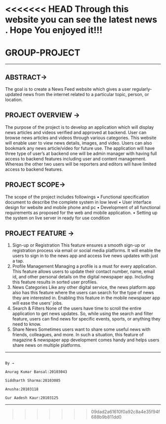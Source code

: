 <<<<<<< HEAD
Through this website you can see the latest news .
Hope You enjoyed it!!!
=======
# GROUP-PROJECT
____________________________________________________________________________________________________________________________________________________________________
ABSTRACT->
--------
The goal is to create a News Feed website which gives a user regularly-updated news from the internet related to a particular topic, person, or location.

PROJECT OVERVIEW ->
----------------
The purpose of the project is to develop an application which will display news articles and videos verified and approved at backend. User can browse news articles and videos through various categories. This website will enable user to view news details, images, and video. Users can also bookmark any news article/video for future use.
The application will have three type of user’s at backend one will be admin manager with having full access to backend features including user and content management. Whereas the other two users will be reporters and editors will have limited access to backend features.

PROJECT SCOPE->
-------------
The scope of the project includes followings
• Functional specification document to describe the complete system in low level 
• User interface design for website and mobile phone and pc
• Development of all functional requirements as proposed for the web and mobile application.
• Setting up the system on live server in ready for use condition

PROJECT FEATURE ->
---------------
1.	Sign-up or Registration
This feature ensures a smooth sign-up or registration process via email or social media platforms. It will enable the users to sign in to the news app and access live news updates with just a tap.
2.	Profile Management
Managing a profile is a must for every application. This feature allows users to update their contact number, name, email id, and other personal details on the digital newspaper app. Including this feature results in sorted user profiles.
3.	News Categories
Like any other digital service, the news platform app also has this feature where the users can search for the type of news they are interested in. Enabling this feature in the mobile newspaper app will ease the users' jobs.
4.	Search & Filters
None of the users have time to scroll the entire application to get news updates. So, while using the search and filter feature, users can find news for specific events, sports, or anything they need to know.
5.	Share News
Sometimes users want to share some useful news with friends, colleagues, and more. In such a situation, this feature of magazine & newspaper app development comes handy and helps users share news on multiple platforms.
____________________________________________________________________________________________________________________________________________________________________
                                                                                                                                    By →
                                                                                                                                        Anurag Kumar Bansal:20103043
                                                                                                                                        Siddharth Sharma:20103085
                                                                                                                                        Anusha:20103118
                                                                                                                                        Gur Aadesh Kaur:20103125
____________________________________________________________________________________________________________________________________________________________________
>>>>>>> 09dad2a61610f0a92c8a4e35f94f688b9b811dd0
